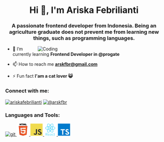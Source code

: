 <h1 align="center">Hi 👋, I'm Ariska Febrilianti</h1>
<h3 align="center">A passionate frontend developer from Indonesia. Being an agriculture graduate does not prevent me from learning new things, such as programming languages.</h3>
<img align="right" width="400" src="https://pin.it/6KaSkdn" alt="Coding" />

- 🌱 I’m currently learning **Frontend Developer in @progate**

- 📫 How to reach me **arskfbr@gmail.com**

- ⚡ Fun fact **I'am a cat lover 😺**

<h3 align="left">Connect with me:</h3>
<p align="left">
<a href="https://linkedin.com/in/ariskafebrilianti" target="blank"><img align="center" src="https://raw.githubusercontent.com/rahuldkjain/github-profile-readme-generator/master/src/images/icons/Social/linked-in-alt.svg" alt="ariskafebrilianti" height="30" width="40" /></a>
<a href="https://instagram.com/@arskfbr" target="blank"><img align="center" src="https://raw.githubusercontent.com/rahuldkjain/github-profile-readme-generator/master/src/images/icons/Social/instagram.svg" alt="@arskfbr" height="30" width="40" /></a>
</p>

<h3 align="left">Languages and Tools:</h3>
<p align="left"> <a href="https://git-scm.com/" target="_blank" rel="noreferrer"> <img src="https://www.vectorlogo.zone/logos/git-scm/git-scm-icon.svg" alt="git" width="40" height="40"/> </a> <a href="https://www.w3.org/html/" target="_blank" rel="noreferrer"> <img src="https://raw.githubusercontent.com/devicons/devicon/master/icons/html5/html5-original-wordmark.svg" alt="html5" width="40" height="40"/> </a> <a href="https://developer.mozilla.org/en-US/docs/Web/JavaScript" target="_blank" rel="noreferrer"> <img src="https://raw.githubusercontent.com/devicons/devicon/master/icons/javascript/javascript-original.svg" alt="javascript" width="40" height="40"/> </a> <a href="https://reactjs.org/" target="_blank" rel="noreferrer"> <img src="https://raw.githubusercontent.com/devicons/devicon/master/icons/react/react-original-wordmark.svg" alt="react" width="40" height="40"/> </a> <a href="https://www.typescriptlang.org/" target="_blank" rel="noreferrer"> <img src="https://raw.githubusercontent.com/devicons/devicon/master/icons/typescript/typescript-original.svg" alt="typescript" width="40" height="40"/> </a> </p>
